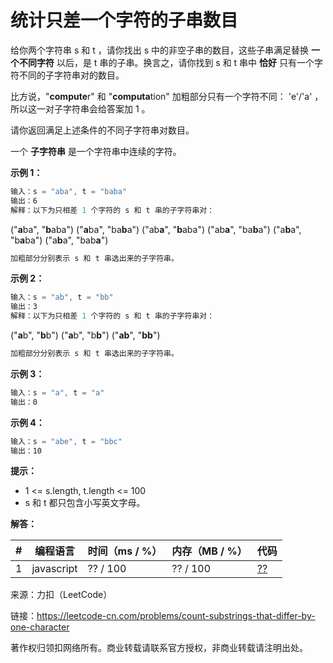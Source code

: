# 统计只差一个字符的子串数目

给你两个字符串 s 和 t ，请你找出 s 中的非空子串的数目，这些子串满足替换 **一个不同字符** 以后，是 t 串的子串。换言之，请你找到 s 和 t 串中 **恰好** 只有一个字符不同的子字符串对的数目。

比方说，"**compute**r" 和 "**computa**tion" 加粗部分只有一个字符不同： 'e'/'a' ，所以这一对子字符串会给答案加 1 。

请你返回满足上述条件的不同子字符串对数目。

一个 **子字符串** 是一个字符串中连续的字符。

**示例 1：**

``` javascript
输入：s = "aba", t = "baba"
输出：6
解释：以下为只相差 1 个字符的 s 和 t 串的子字符串对：
```

("**a**ba", "**b**aba")
("**a**ba", "ba**b**a")
("ab**a**", "**b**aba")
("ab**a**", "ba**b**a")
("a**b**a", "b**a**ba")
("a**b**a", "bab**a**")

``` javascript
加粗部分分别表示 s 和 t 串选出来的子字符串。
```

**示例 2：**

``` javascript
输入：s = "ab", t = "bb"
输出：3
解释：以下为只相差 1 个字符的 s 和 t 串的子字符串对：
```

("**a**b", "**b**b")
("**a**b", "b**b**")
("**ab**", "**bb**")

``` javascript
加粗部分分别表示 s 和 t 串选出来的子字符串。
```

**示例 3：**

``` javascript
输入：s = "a", t = "a"
输出：0
```

**示例 4：**

``` javascript
输入：s = "abe", t = "bbc"
输出：10
```

**提示：**

- 1 <= s.length, t.length <= 100
- s 和 t 都只包含小写英文字母。

**解答：**

**#**|**编程语言**|**时间（ms / %）**|**内存（MB / %）**|**代码**
--|--|--|--|--
1|javascript|?? / 100|?? / 100|[??](./javascript/ac_v1.js)

来源：力扣（LeetCode）

链接：https://leetcode-cn.com/problems/count-substrings-that-differ-by-one-character

著作权归领扣网络所有。商业转载请联系官方授权，非商业转载请注明出处。
